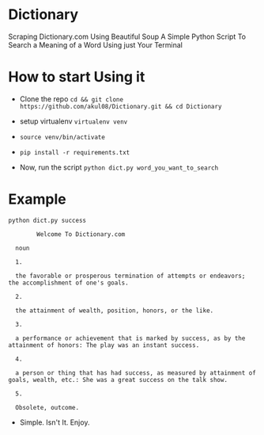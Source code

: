# Dictionary
Scraping Dictionary.com Using Beautiful Soup
A Simple Python Script To Search a Meaning of a Word Using just Your Terminal

# How to start Using it

- Clone the repo `cd && git clone https://github.com/akul08/Dictionary.git && cd Dictionary`

- setup virtualenv `virtualenv venv`

- `source venv/bin/activate`

- `pip install -r requirements.txt`

- Now, run the script `python dict.py word_you_want_to_search`

# Example

`python dict.py success`
      
      		Welcome To Dictionary.com
      
      noun 
      
      1.
      
      the favorable or prosperous termination of attempts or endeavors; the accomplishment of one's goals. 
      
      2.
      
      the attainment of wealth, position, honors, or the like. 
      
      3.
      
      a performance or achievement that is marked by success, as by the attainment of honors: The play was an instant success.
      
      4.
      
      a person or thing that has had success, as measured by attainment of goals, wealth, etc.: She was a great success on the talk show.
      
      5.
      
      Obsolete, outcome. 
      

- Simple. Isn't It. Enjoy.
